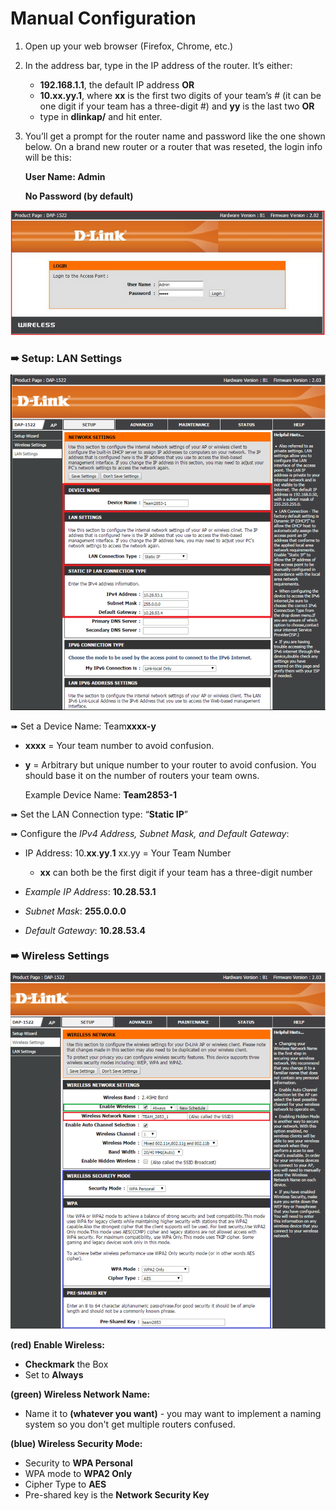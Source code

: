 # Manual Configuration

1. Open up your web browser (Firefox, Chrome, etc.)
2. In the address bar, type in the IP address of the router. It’s either:
    * **192.168.1.1**, the default IP address
**OR** 
    * **10.xx.yy.1**, where **xx** is the first two digits of your team’s # (it can be one digit if your team has a three-digit #) and **yy** is the last two
**OR** 
    * type in **dlinkap/** and hit enter. 
3. You’ll get a prompt for the router name and password like the one shown below. On a brand new router or a router that was reseted, the login info will be this:

    **User Name: Admin** 
    
    **No Password (by default)**

![](manual_1.png)

### ➠ Setup: LAN Settings

![](manual_2.png)

➠ Set a Device Name: Team**xxxx-y**


* **xxxx** = Your team number to avoid confusion.

* **y** = Arbitrary but unique number to your router to avoid confusion. You should base it on the number of routers your team owns.

    Example Device Name: **Team2853-1**

➠ Set the LAN Connection type: “**Static IP**”

➠ Configure the *IPv4 Address, Subnet Mask, and Default Gateway*:

* IP Address: 10.**xx**.**yy**.**1**
	xx.yy = Your Team Number
    
    * **xx** can both be the first digit if your team has a three-digit number
* *Example IP Address*: **10.28.53.1**
* *Subnet Mask*: **255.0.0.0**
* *Default Gateway*: **10.28.53.4**

### ➠ Wireless Settings
![](manual_3.png)

**(red) Enable Wireless:**
* **Checkmark** the Box
* Set to **Always**

**(green) Wireless Network Name:**
* Name it to **(whatever you want)** - you may want to implement a naming system so you don't get multiple routers confused.

**(blue) Wireless Security Mode:**
* Security to **WPA Personal**
* WPA mode to **WPA2 Only**
* Cipher Type to **AES**
* Pre-shared key is the **Network Security Key**
